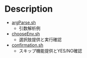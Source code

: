 # Description

- [argParse.sh](../script/argParse.sh)
  - 引数解析例
- [chooseEnv.sh](../script/chooseEnv.sh)
  - 選択肢提供と実行確認
- [confirmation.sh](../script/confirmation.sh)
  - スキップ機能提供とYES/NO確認
